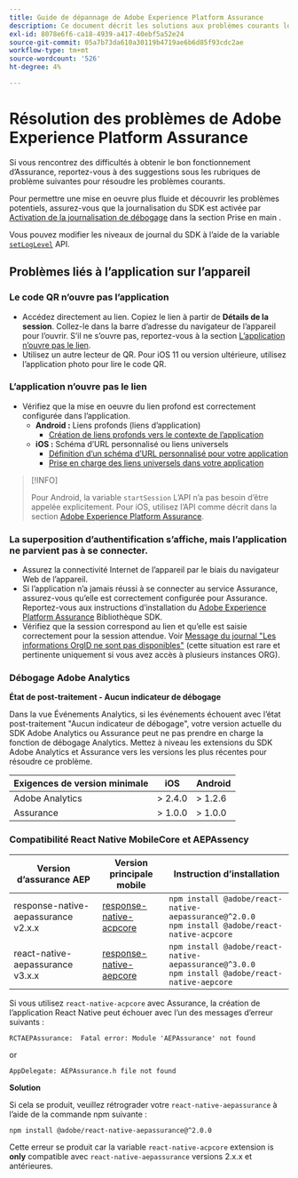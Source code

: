```yaml
---
title: Guide de dépannage de Adobe Experience Platform Assurance
description: Ce document décrit les solutions aux problèmes courants lors de l’utilisation de Adobe Experience Platform Assurance.
exl-id: 8078e6f6-ca18-4939-a417-40ebf5a52e24
source-git-commit: 05a7b73da610a30119b4719ae6b6d85f93cdc2ae
workflow-type: tm+mt
source-wordcount: '526'
ht-degree: 4%

---
```


# Résolution des problèmes de Adobe Experience Platform Assurance

Si vous rencontrez des difficultés à obtenir le bon fonctionnement d’Assurance, reportez-vous à des suggestions sous les rubriques de problème suivantes pour résoudre les problèmes courants.

Pour permettre une mise en oeuvre plus fluide et découvrir les problèmes potentiels, assurez-vous que la journalisation du SDK est activée par [Activation de la journalisation de débogage](https://developer.adobe.com/client-sdks/documentation/getting-started/enable-debug-logging/) dans la section Prise en main .

Vous pouvez modifier les niveaux de journal du SDK à l’aide de la variable [`setLogLevel`](https://developer.adobe.com/client-sdks/documentation/mobile-core/api-reference/#setloglevel) API.

## Problèmes liés à l’application sur l’appareil

### Le code QR n’ouvre pas l’application

* Accédez directement au lien. Copiez le lien à partir de **Détails de la session**. Collez-le dans la barre d’adresse du navigateur de l’appareil pour l’ouvrir. S’il ne s’ouvre pas, reportez-vous à la section [L’application n’ouvre pas le lien](#app-does-not-open-link).
* Utilisez un autre lecteur de QR. Pour iOS 11 ou version ultérieure, utilisez l’application photo pour lire le code QR.

### L’application n’ouvre pas le lien

* Vérifiez que la mise en oeuvre du lien profond est correctement configurée dans l’application.
   * **Android :** Liens profonds (liens d’application)
      * [Création de liens profonds vers le contexte de l’application](https://developer.android.com/training/app-links/deep-linking)
   * **iOS :** Schéma d’URL personnalisé ou liens universels
      * [Définition d’un schéma d’URL personnalisé pour votre application](https://developer.apple.com/documentation/uikit/inter-process_communication/allowing_apps_and_websites_to_link_to_your_content/defining_a_custom_url_scheme_for_your_app)
      * [Prise en charge des liens universels dans votre application](https://developer.apple.com/documentation/uikit/inter-process_communication/allowing_apps_and_websites_to_link_to_your_content/supporting_universal_links_in_your_app)

>[!INFO]
>
>Pour Android, la variable `startSession` L’API n’a pas besoin d’être appelée explicitement. Pour iOS, utilisez l’API comme décrit dans la section [Adobe Experience Platform Assurance](https://developer.adobe.com/client-sdks/documentation/platform-assurance-sdk/#register-aepassurance-with-mobile-core).

### La superposition d’authentification s’affiche, mais l’application ne parvient pas à se connecter.

* Assurez la connectivité Internet de l’appareil par le biais du navigateur Web de l’appareil.
* Si l’application n’a jamais réussi à se connecter au service Assurance, assurez-vous qu’elle est correctement configurée pour Assurance. Reportez-vous aux instructions d’installation du [Adobe Experience Platform Assurance](./tutorials/implement-assurance.md) Bibliothèque SDK.
* Vérifiez que la session correspond au lien et qu’elle est saisie correctement pour la session attendue. Voir [Message du journal &quot;Les informations OrgID ne sont pas disponibles&quot;](https://developer.adobe.com/client-sdks/documentation/platform-assurance-sdk/common-issues/#orgid-information-is-not-available) (cette situation est rare et pertinente uniquement si vous avez accès à plusieurs instances ORG).

### Débogage Adobe Analytics

**État de post-traitement - Aucun indicateur de débogage**

Dans la vue Événements Analytics, si les événements échouent avec l’état post-traitement &quot;Aucun indicateur de débogage&quot;, votre version actuelle du SDK Adobe Analytics ou Assurance peut ne pas prendre en charge la fonction de débogage Analytics.
Mettez à niveau les extensions du SDK Adobe Analytics et Assurance vers les versions les plus récentes pour résoudre ce problème.

| Exigences de version minimale | iOS | Android |
| --------------------------- | --- | ------- |
| Adobe Analytics | > 2.4.0 | > 1.2.6 |
| Assurance | > 1.0.0 | > 1.0.0 |

### Compatibilité React Native MobileCore et AEPAssency

| Version d’assurance AEP | Version principale mobile | Instruction d’installation |
| --------------------- | ------------------- | ------------------- |
| response-native-aepassurance v2.x.x | [response-native-acpcore](https://www.npmjs.com/package/@adobe/react-native-acpcore) | `npm install @adobe/react-native-aepassurance@^2.0.0` <br/>`npm install @adobe/react-native-acpcore` |
| react-native-aepassurance v3.x.x | [response-native-aepcore](https://www.npmjs.com/package/@adobe/react-native-aepcore) | `npm install @adobe/react-native-aepassurance@^3.0.0` <br/>`npm install @adobe/react-native-aepcore` |

Si vous utilisez `react-native-acpcore` avec Assurance, la création de l’application React Native peut échouer avec l’un des messages d’erreur suivants :

```
RCTAEPAssurance:  Fatal error: Module 'AEPAssurance' not found
```

or

```
AppDelegate: AEPAssurance.h file not found
```

**Solution**

Si cela se produit, veuillez rétrograder votre `react-native-aepassurance` à l’aide de la commande npm suivante :

```shell
npm install @adobe/react-native-aepassurance@^2.0.0
```

Cette erreur se produit car la variable `react-native-acpcore` extension is **only** compatible avec `react-native-aepassurance` versions 2.x.x et antérieures.
